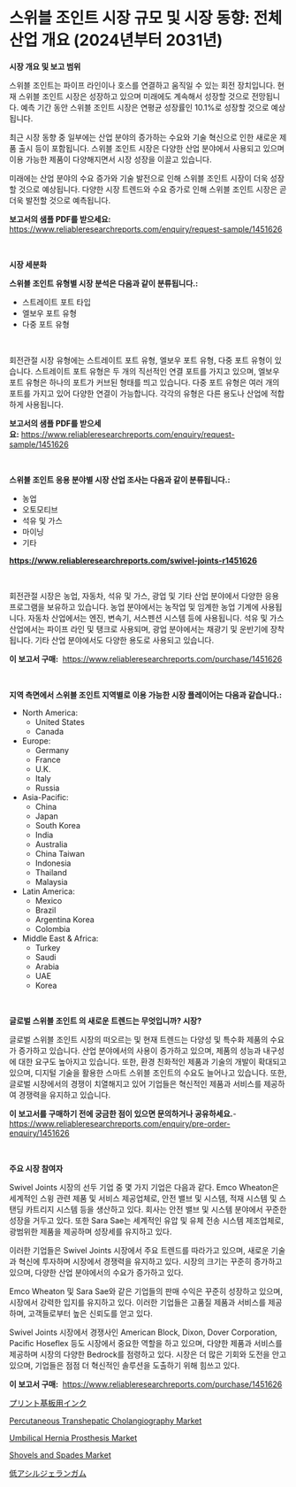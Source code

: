 <p><h1>스위블 조인트 시장 규모 및 시장 동향: 전체 산업 개요 (2024년부터 2031년)</h1></p><p><strong>시장 개요 및 보고 범위</strong></p>
<p><p>스위블 조인트는 파이프 라인이나 호스를 연결하고 움직일 수 있는 회전 장치입니다. 현재 스위블 조인트 시장은 성장하고 있으며 미래에도 계속해서 성장할 것으로 전망됩니다. 예측 기간 동안 스위블 조인트 시장은 연평균 성장률인 10.1%로 성장할 것으로 예상됩니다. </p><p>최근 시장 동향 중 일부에는 산업 분야의 증가하는 수요와 기술 혁신으로 인한 새로운 제품 출시 등이 포함됩니다. 스위블 조인트 시장은 다양한 산업 분야에서 사용되고 있으며 이용 가능한 제품이 다양해지면서 시장 성장을 이끌고 있습니다. </p><p>미래에는 산업 분야의 수요 증가와 기술 발전으로 인해 스위블 조인트 시장이 더욱 성장할 것으로 예상됩니다. 다양한 시장 트렌드와 수요 증가로 인해 스위블 조인트 시장은 곧 더욱 발전할 것으로 예측됩니다.</p></p>
<p><strong>보고서의 샘플 PDF를 받으세요:</strong> <a href="https://www.reliableresearchreports.com/enquiry/request-sample/1451626">https://www.reliableresearchreports.com/enquiry/request-sample/1451626</a></p>
<p>&nbsp;</p>
<p><strong>시장 세분화</strong></p>
<p><strong>스위블 조인트 유형별 시장 분석은 다음과 같이 분류됩니다.:</strong></p>
<p><ul><li>스트레이트 포트 타입</li><li>엘보우 포트 유형</li><li>다중 포트 유형</li></ul></p>
<p>&nbsp;</p>
<p><p>회전관절 시장 유형에는 스트레이트 포트 유형, 엘보우 포트 유형, 다중 포트 유형이 있습니다. 스트레이트 포트 유형은 두 개의 직선적인 연결 포트를 가지고 있으며, 엘보우 포트 유형은 하나의 포트가 커브된 형태를 띄고 있습니다. 다중 포트 유형은 여러 개의 포트를 가지고 있어 다양한 연결이 가능합니다. 각각의 유형은 다른 용도나 산업에 적합하게 사용됩니다.</p></p>
<p><strong>보고서의 샘플 PDF를 받으세요:</strong>&nbsp;<a href="https://www.reliableresearchreports.com/enquiry/request-sample/1451626">https://www.reliableresearchreports.com/enquiry/request-sample/1451626</a></p>
<p>&nbsp;</p>
<p><strong> 스위블 조인트 응용 분야별 시장 산업 조사는 다음과 같이 분류됩니다.:</strong></p>
<p><ul><li>농업</li><li>오토모티브</li><li>석유 및 가스</li><li>마이닝</li><li>기타</li></ul></p>
<p><strong><a href="https://www.reliableresearchreports.com/swivel-joints-r1451626">https://www.reliableresearchreports.com/swivel-joints-r1451626</a></strong></p>
<p>&nbsp;</p>
<p><p>회전관절 시장은 농업, 자동차, 석유 및 가스, 광업 및 기타 산업 분야에서 다양한 응용 프로그램을 보유하고 있습니다. 농업 분야에서는 농작업 및 임계한 농업 기계에 사용됩니다. 자동차 산업에서는 엔진, 변속기, 서스펜션 시스템 등에 사용됩니다. 석유 및 가스 산업에서는 파이프 라인 및 탱크로 사용되며, 광업 분야에서는 채광기 및 운반기에 장착됩니다. 기타 산업 분야에서도 다양한 용도로 사용되고 있습니다.</p></p>
<p><strong>이 보고서 구매:</strong>&nbsp; <a href="https://www.reliableresearchreports.com/purchase/1451626">https://www.reliableresearchreports.com/purchase/1451626</a></p>
<p>&nbsp;</p>
<p><strong>지역 측면에서 스위블 조인트 지역별로 이용 가능한 시장 플레이어는 다음과 같습니다.:</strong></p>
<p><ul>
    <li>
        North America:
        <ul>
            <li>United States</li>
            <li>Canada</li>
        </ul>
    </li>
    <li>
        Europe:
        <ul>
            <li>Germany</li>
            <li>France</li>
            <li>U.K.</li>
            <li>Italy</li>
            <li>Russia</li>
        </ul>
    </li>
    <li>
        Asia-Pacific:
        <ul>
            <li>China</li>
            <li>Japan</li>
            <li>South Korea</li>
            <li>India</li>
            <li>Australia</li>
            <li>China Taiwan</li>
            <li>Indonesia</li>
            <li>Thailand</li>
            <li>Malaysia</li>
        </ul>
    </li>
    <li>
        Latin America:
        <ul>
            <li>Mexico</li>
            <li>Brazil</li>
            <li>Argentina Korea</li>
            <li>Colombia</li>
        </ul>
    </li>
    <li>
        Middle East & Africa:
        <ul>
            <li>Turkey</li>
            <li>Saudi</li>
            <li>Arabia</li>
            <li>UAE</li>
            <li>Korea</li>
        </ul>
    </li>
    </ul></p>
<p>&nbsp;</p>
<p><strong>글로벌 스위블 조인트 의 새로운 트렌드는 무엇입니까? 시장?</strong></p>
<p><p>글로벌 스위블 조인트 시장의 떠오르는 및 현재 트렌드는 다양성 및 특수화 제품의 수요가 증가하고 있습니다. 산업 분야에서의 사용이 증가하고 있으며, 제품의 성능과 내구성에 대한 요구도 높아지고 있습니다. 또한, 환경 친화적인 제품과 기술의 개발이 확대되고 있으며, 디지털 기술을 활용한 스마트 스위블 조인트의 수요도 늘어나고 있습니다. 또한, 글로벌 시장에서의 경쟁이 치열해지고 있어 기업들은 혁신적인 제품과 서비스를 제공하여 경쟁력을 유지하고 있습니다.</p></p>
<p><strong>이 보고서를 구매하기 전에 궁금한 점이 있으면 문의하거나 공유하세요.</strong>- <a href="https://www.reliableresearchreports.com/enquiry/pre-order-enquiry/1451626">https://www.reliableresearchreports.com/enquiry/pre-order-enquiry/1451626</a></p>
<p>&nbsp;</p>
<p><strong>주요 시장 참여자</strong></p>
<p><p>Swivel Joints 시장의 선두 기업 중 몇 가지 기업은 다음과 같다. Emco Wheaton은 세계적인 스윙 관련 제품 및 서비스 제공업체로, 안전 밸브 및 시스템, 적재 시스템 및 스탠딩 카트리지 시스템 등을 생산하고 있다. 회사는 안전 밸브 및 시스템 분야에서 꾸준한 성장을 거두고 있다. 또한 Sara Sae는 세계적인 유압 및 유체 전송 시스템 제조업체로, 광범위한 제품을 제공하며 성장세를 유지하고 있다.</p><p>이러한 기업들은 Swivel Joints 시장에서 주요 트렌드를 따라가고 있으며, 새로운 기술과 혁신에 투자하며 시장에서 경쟁력을 유지하고 있다. 시장의 크기는 꾸준히 증가하고 있으며, 다양한 산업 분야에서의 수요가 증가하고 있다.</p><p>Emco Wheaton 및 Sara Sae와 같은 기업들의 판매 수익은 꾸준히 성장하고 있으며, 시장에서 강력한 입지를 유지하고 있다. 이러한 기업들은 고품질 제품과 서비스를 제공하며, 고객들로부터 높은 신뢰도를 얻고 있다.</p><p>Swivel Joints 시장에서 경쟁사인 American Block, Dixon, Dover Corporation, Pacific Hoseflex 등도 시장에서 중요한 역할을 하고 있으며, 다양한 제품과 서비스를 제공하며 시장의 다양한 Bedrock를 점령하고 있다. 시장은 더 많은 기회와 도전을 안고 있으며, 기업들은 점점 더 혁신적인 솔루션을 도출하기 위해 힘쓰고 있다.</p></p>
<p><strong>이 보고서 구매:</strong>&nbsp;&nbsp;<a href="https://www.reliableresearchreports.com/purchase/1451626">https://www.reliableresearchreports.com/purchase/1451626</a></p>
<p><p><a href="https://github.com/laurenreichert/Market-Research-Report-List-1/blob/main/397971222872.md">プリント基板用インク</a></p><p><a href="https://github.com/mbisetmhermsr/Market-Research-Report-List-2/blob/main/percutaneous-transhepatic-cholangiography-market.md">Percutaneous Transhepatic Cholangiography Market</a></p><p><a href="https://www.linkedin.com/pulse/global-umbilical-hernia-prosthesis-market-size-trends-insights-bnfoe?trackingId=9bsjnEo5o%2FhPzO2A%2FdiS4w%3D%3D">Umbilical Hernia Prosthesis Market</a></p><p><a href="https://www.linkedin.com/pulse/decoding-shovels-spades-market-deep-dive-latest-trends-segmentation-x6ncf?trackingId=qXyu1%2F5t2ZTzFN%2B0ztfNOA%3D%3D">Shovels and Spades Market</a></p><p><a href="https://github.com/RodHoppe07/Market-Research-Report-List-1/blob/main/986139522873.md">低アシルジェランガム</a></p></p>